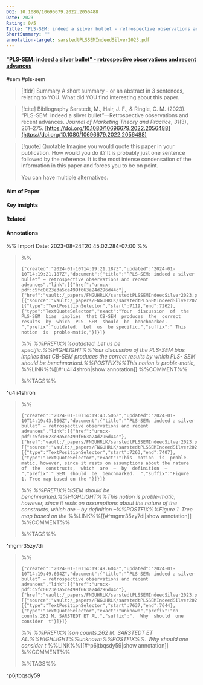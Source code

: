 ```yaml
---
DOI: 10.1080/10696679.2022.2056488
Date: 2023
Rating: 0/5
Title: "PLS-SEM: indeed a silver bullet - retrospective observations and recent advances"
ShortSummary: ""
annotation-target: sarstedtPLSSEMIndeedSilver2023.pdf
---
```



#### ["PLS-SEM: indeed a silver bullet" - retrospective observations and recent advances](sarstedtPLSSEMIndeedSilver2023.pdf)

#sem #pls-sem 


> [!tldr] Summary
> A short summary - or an abstract in 3 sentences, relating to YOU. What did YOU find interesting about this paper. 

> [!cite] Bibliography
>Sarstedt, M., Hair, J. F., & Ringle, C. M. (2023). “PLS-SEM: indeed a silver bullet”—Retrospective observations and recent advances. _Journal of Marketing Theory and Practice_, _31_(3), 261–275. [https://doi.org/10.1080/10696679.2022.2056488](https://doi.org/10.1080/10696679.2022.2056488)

> [!quote] Quotable
> Imagine you would quote this paper in your publication. How would you do it? It is probably just one sentence followed by the reference. It is the most intense condensation of the information in this paper and forces you to be on point. 
> 
> You can have multiple alternatives. 


#### Aim of Paper


#### Key insights 


#### Related

#### Annotations





%% Import Date: 2023-08-24T20:45:02.284-07:00 %%



>%%
>```annotation-json
>{"created":"2024-01-10T14:19:21.187Z","updated":"2024-01-10T14:19:21.187Z","document":{"title":"“PLS-SEM: indeed a silver bullet” – retrospective observations and recent advances","link":[{"href":"urn:x-pdf:c5fc0623e3a5ce499f663a24d296d44c"},{"href":"vault:/_papers/FNGUHRLK/sarstedtPLSSEMIndeedSilver2023.pdf"}],"documentFingerprint":"c5fc0623e3a5ce499f663a24d296d44c"},"uri":"vault:/_papers/FNGUHRLK/sarstedtPLSSEMIndeedSilver2023.pdf","target":[{"source":"vault:/_papers/FNGUHRLK/sarstedtPLSSEMIndeedSilver2023.pdf","selector":[{"type":"TextPositionSelector","start":7119,"end":7262},{"type":"TextQuoteSelector","exact":"Your  discussion  of  the  PLS-SEM  bias  implies  that CB-SEM  produces  the  correct  results  by  which  PLS- SEM  should  be  benchmarked. ","prefix":"outdated.  Let  us  be specific.","suffix":" This  notion  is  proble-matic,"}]}]}
>```
>%%
>*%%PREFIX%%outdated.  Let  us  be specific.%%HIGHLIGHT%%Your  discussion  of  the  PLS-SEM  bias  implies  that CB-SEM  produces  the  correct  results  by  which  PLS- SEM  should  be  benchmarked.%%POSTFIX%%This  notion  is  proble-matic,*
>%%LINK%%[[#^u4ii4shroh|show annotation]]
>%%COMMENT%%
>
>%%TAGS%%
>
^u4ii4shroh


>%%
>```annotation-json
>{"created":"2024-01-10T14:19:43.506Z","updated":"2024-01-10T14:19:43.506Z","document":{"title":"“PLS-SEM: indeed a silver bullet” – retrospective observations and recent advances","link":[{"href":"urn:x-pdf:c5fc0623e3a5ce499f663a24d296d44c"},{"href":"vault:/_papers/FNGUHRLK/sarstedtPLSSEMIndeedSilver2023.pdf"}],"documentFingerprint":"c5fc0623e3a5ce499f663a24d296d44c"},"uri":"vault:/_papers/FNGUHRLK/sarstedtPLSSEMIndeedSilver2023.pdf","target":[{"source":"vault:/_papers/FNGUHRLK/sarstedtPLSSEMIndeedSilver2023.pdf","selector":[{"type":"TextPositionSelector","start":7263,"end":7407},{"type":"TextQuoteSelector","exact":"This  notion  is  proble-matic, however, since it rests on assumptions about the nature  of  the  constructs,  which  are  –  by  definition  – ","prefix":" SEM  should  be  benchmarked.  ","suffix":"Figure 1. Tree map based on the "}]}]}
>```
>%%
>*%%PREFIX%%SEM  should  be  benchmarked.%%HIGHLIGHT%%This  notion  is  proble-matic, however, since it rests on assumptions about the nature  of  the  constructs,  which  are  –  by  definition  –%%POSTFIX%%Figure 1. Tree map based on the*
>%%LINK%%[[#^mgmr35zy7di|show annotation]]
>%%COMMENT%%
>
>%%TAGS%%
>
^mgmr35zy7di


>%%
>```annotation-json
>{"created":"2024-01-10T14:19:49.604Z","updated":"2024-01-10T14:19:49.604Z","document":{"title":"“PLS-SEM: indeed a silver bullet” – retrospective observations and recent advances","link":[{"href":"urn:x-pdf:c5fc0623e3a5ce499f663a24d296d44c"},{"href":"vault:/_papers/FNGUHRLK/sarstedtPLSSEMIndeedSilver2023.pdf"}],"documentFingerprint":"c5fc0623e3a5ce499f663a24d296d44c"},"uri":"vault:/_papers/FNGUHRLK/sarstedtPLSSEMIndeedSilver2023.pdf","target":[{"source":"vault:/_papers/FNGUHRLK/sarstedtPLSSEMIndeedSilver2023.pdf","selector":[{"type":"TextPositionSelector","start":7637,"end":7644},{"type":"TextQuoteSelector","exact":"unknown","prefix":"on counts.262 M. SARSTEDT ET AL.","suffix":".  Why  should  one  consider  t"}]}]}
>```
>%%
>*%%PREFIX%%on counts.262 M. SARSTEDT ET AL.%%HIGHLIGHT%%unknown%%POSTFIX%%.  Why  should  one  consider  t*
>%%LINK%%[[#^p6jtbqsdy59|show annotation]]
>%%COMMENT%%
>
>%%TAGS%%
>
^p6jtbqsdy59
